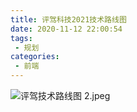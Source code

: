 ```yaml
---
title: 评驾科技2021技术路线图
date: 2020-11-12 22:00:54
tags:
 - 规划 
categories:
 - 前端
---
```


![评驾技术路线图 2.jpeg](https://i.loli.net/2021/01/14/q2G4uXsiIFgpZfU.jpg)
